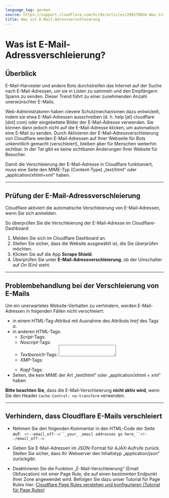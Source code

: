 ```yaml
---
language_tag: german
source: https://support.cloudflare.com/hc/de/articles/200170016-Was-ist-E-Mail-Adressverschleierung-
title: Was ist E-Mail-Adressverschleierung 
---
```


# Was ist E-Mail-Adressverschleierung? 



## Überblick

E-Mail-Harvester und andere Bots durchstreifen das Internet auf der Suche nach E-Mail-Adressen, um sie in Listen zu sammeln und den Empfängern Spams zu senden. Dieser Trend führt zu einer zunehmenden Anzahl unerwünschter E-Mails.

Web-Administratoren haben clevere Schutzmechanismen dazu entwickelt, indem sie etwa E-Mail-Adressen ausschreiben (d. h. help \[at\] cloudflare \[dot\] com) oder eingebettete Bilder der E-Mail-Adresse verwenden. Sie können dann jedoch nicht auf die E-Mail-Adresse klicken, um automatisch eine E-Mail zu senden. Durch Aktivieren der E-Mail-Adressverschleierung von Cloudflare werden E-Mail-Adressen auf Ihrer Webseite für Bots unkenntlich gemacht (verschleiert), bleiben aber für Menschen weiterhin sichtbar. In der Tat gibt es keine sichtbaren Änderungen Ihrer Website für Besucher.

Damit die Verschleierung der E-Mail-Adresse in Cloudflare funktioniert, muss eine Seite den MIME-Typ (Content-Type) „text/html“ oder „application/xhtml+xml“ haben. 

___

## Prüfung der E-Mail-Adressverschleierung

Cloudflare aktiviert die automatische Verschleierung von E-Mail-Adressen, wenn Sie sich anmelden. 

So überprüfen Sie die Verschleierung der E-Mail-Adresse im Cloudflare-Dashboard:

1.  Melden Sie sich im Cloudflare Dashboard an.
2.  Stellen Sie sicher, dass die Website ausgewählt ist, die Sie überprüfen möchten.
3.  Klicken Sie auf die App **Scrape Shield**.
4.  Überprüfen Sie unter **E-Mail-Adressverschleierung**, ob der Umschalter auf _On_ (Ein) steht.


___

## Problembehandlung bei der Verschleierung von E-Mails

Um ein unerwartetes Website-Verhalten zu verhindern, werden E-Mail-Adressen in folgenden Fällen nicht verschleiert:

-   in einem HTML-Tag-Attribut mit Ausnahme des Attributs _href_ des Tags _a_.
-   in anderen HTML-Tags:
    -   _Script_\-Tags: <script></script>
    -   _Noscript_\-Tags: <noscript></noscript>
    -   _Textbereich_\-Tags: <textarea></textarea>
    -   _XMP_\-Tags: <xmp></xmp>
    -   _Kopf_\-Tags: <head></head>
-   Seiten, die kein MIME der Art „text/html“ oder „application/xhtml + xml“ haben

**Bitte beachten Sie**, dass die E-Mail-Verschleierung **nicht aktiv wird**, wenn Sie den Header `Cache-Control: no-transform` verwenden.

___

## Verhindern, dass Cloudflare E-Mails verschleiert


-   Nehmen Sie den folgenden Kommentar in den HTML-Code der Seite auf:   `<!--email_off-->``_your_` `_email addresses go here_``<!--/email_off-->`

-   Geben Sie E-Mail-Adressen im JSON-Format für AJAX-Aufrufe zurück. Stellen Sie sicher, dass Ihr Webserver den Inhaltstyp „application/json“ zurückgibt.

-   Deaktivieren Sie die Funktion „E-Mail-Verschleierung“ (Email Obfuscation) mit einer Page Rule, die auf einen bestimmten Endpunkt Ihrer Zone angewendet wird. Befolgen Sie dazu unser Tutorial für Page Rules hier: [Cloudflare Page Rules verstehen und konfigurieren (Tutorial für Page Rules)](https://support.cloudflare.com/hc/de/articles/218411427-Understanding-and-Configuring-Cloudflare-Page-Rules-Page-Rules-Tutorial-#h_18YTlvNlZET4Poljeih3TJ)

